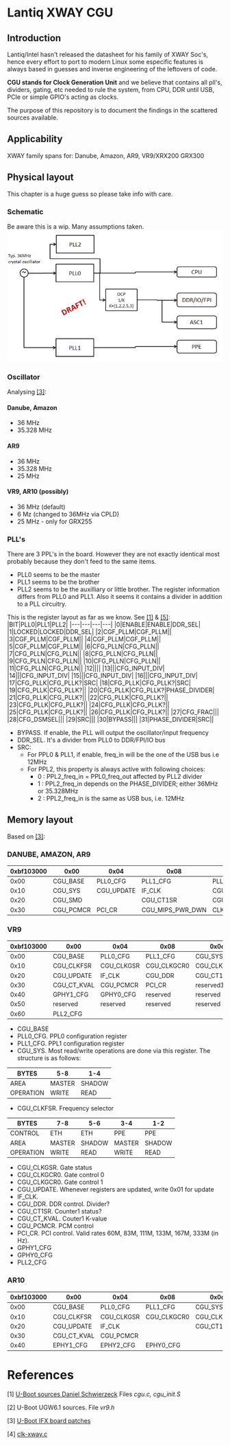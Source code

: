 # Lantiq XWAY CGU

## Introduction
Lantiq/Intel hasn't released the datasheet for his family of XWAY Soc's, hence every effort to port to modern Linux some especific features is always based in guesses and inverse engineering of the leftovers of code.

**CGU stands for Clock Generation Unit** and we believe that contains all pll's, dividers, gating, etc needed to rule the system, from CPU, DDR until USB, PCIe or simple GPIO's acting as clocks.

The purpose of this repository is to document the findings in the scattered sources available.

## Applicability
XWAY family spans for: Danube, Amazon, AR9, VR9/XRX200 GRX300

## Physical layout
This chapter is a huge guess so please take info with care.

### Schematic
Be aware this is a wip. Many assumptions taken.
![Schematic draft](https://github.com/Mandrake-Lee/Lantiq_XWAY_CGU/blob/master/CGU_shematic_draft_20200403.PNG)

### Oscillator
Analysing [[3]](#References):

#### Danube, Amazon
* 36 MHz
* 35.328 MHz

#### AR9
* 36 MHz
* 35.328 MHz
* 25 MHz

#### VR9, AR10 (possibly)
* 36 MHz (default)
* 6 Mz (changed to 36MHz via CPLD)
* 25 MHz - only for GRX255
### PLL's
There are 3 PPL's in the board. However they are not exactly identical most probably because they don't feed to the same items.
* PLL0 seems to be the master
* PLL1 seems to be the brother
* PLL2 seems to be the auxilliary or little brother. The register information differs from PLL0 and PLL1. Also it seems it contains a divider in addition to a PLL circuitry.

This is the register layout as far as we know. See [[1]](#References) & [[5]](#References):
|BIT|PLL0|PLL1|PLL2|
|---|---|---|---|
|0|ENABLE|ENABLE|DDR_SEL|
|1|LOCKED|LOCKED|DDR_SEL|
|2|CGF_PLLM|CGF_PLLM||
|3|CGF_PLLM|CGF_PLLM||
|4|CGF_PLLM|CGF_PLLM||
|5|CGF_PLLM|CGF_PLLM||
|6|CFG_PLLN|CFG_PLLN||
|7|CFG_PLLN|CFG_PLLN||
|8|CFG_PLLN|CFG_PLLN||
|9|CFG_PLLN|CFG_PLLN||
|10|CFG_PLLN|CFG_PLLN||
|11|CFG_PLLN|CFG_PLLN||
|12||||
|13|||CFG_INPUT_DIV|
|14|||CFG_INPUT_DIV|
|15|||CFG_INPUT_DIV|
|16|||CFG_INPUT_DIV|
|17|CFG_PLLK|CFG_PLLK?|SRC|
|18|CFG_PLLK|CFG_PLLK?|SRC|
|19|CFG_PLLK|CFG_PLLK?||
|20|CFG_PLLK|CFG_PLLK?|PHASE_DIVIDER|
|21|CFG_PLLK|CFG_PLLK?||
|22|CFG_PLLK|CFG_PLLK?||
|23|CFG_PLLK|CFG_PLLK?||
|24|CFG_PLLK|CFG_PLLK?||
|25|CFG_PLLK|CFG_PLLK?||
|26|CFG_PLLK|CFG_PLLK?||
|27|CFG_FRAC|||
|28|CFG_DSMSEL|||
|29|SRC|||
|30|BYPASS|||
|31|PHASE_DIVIDER|SRC||

* BYPASS. If enable, the PLL will output the oscillator/input frequency
* DDR_SEL. It's a divider from PLL0 to DDR/FPI/IO bus
* SRC:
  * For PPL0 & PLL1, if enable, freq_in will be the one of the USB bus i.e 12MHz
  * For PPL2, this property is always active with following choices:
    * 0 : PPL2_freq_in = PPL0_freq_out affected by PLL2 divider
    * 1 : PPL2_freq_in depends on the PHASE_DIVIDER; either 36MHz or 35.328MHz
    * 2 : PPL2_freq_in is the same as USB bus, i.e. 12MHz

## Memory layout
Based on [[3]](#References):

### DANUBE, AMAZON, AR9

|0xbf103000|0x00|0x04|0x08|0x0c|
|---|---|---|---|---|
|0x00|CGU_BASE|PLL0_CFG|PLL1_CFG|PLL2_CFG|
|0x10|CGU_SYS|CGU_UPDATE|IF_CLK|CGU_OSC_CTRL |
|0x20|CGU_SMD||CGU_CT1SR|CGU_CT2SR|
|0x30|CGU_PCMCR|PCI_CR|CGU_MIPS_PWR_DWN |CLK_MEASURE|

### VR9

|0xbf103000|0x00|0x04|0x08|0x0c|
|---|---|---|---|---|
|0x00|CGU_BASE|PLL0_CFG|PLL1_CFG|CGU_SYS|
|0x10|CGU_CLKFSR|CGU_CLKGSR|CGU_CLKGCR0|CGU_CLKGCR1|
|0x20|CGU_UPDATE|IF_CLK|CGU_DDR|CGU_CT1SR|
|0x30|CGU_CT_KVAL|CGU_PCMCR|PCI_CR|reserved1|
|0x40|GPHY1_CFG|GPHY0_CFG|reserved|reserved|
|0x50|reserved|reserved|reserved|reserved|
|0x60|PLL2_CFG| | | |

* CGU_BASE
* PLL0_CFG. PPL0 configuration register
* PLL1_CFG. PPL1 configuration register
* CGU_SYS. Most read/write operations are done via this register. The structure is as follows:
 
 |BYTES|5-8|1-4|
 |---|---|---|
 |AREA|MASTER|SHADOW|
 |OPERATION|WRITE|READ|
* CGU_CLKFSR. Frequency selector
 
 |BYTES|7-8|5-6|3-4|1-2|
 |---|---|---|---|---|
 |CONTROL|ETH|ETH|PPE|PPE|
 |AREA|MASTER|SHADOW|MASTER|SHADOW|
 |OPERATION|WRITE|READ|WRITE|READ|
* CGU_CLKGSR. Gate status
* CGU_CLKGCR0. Gate control 0
* CGU_CLKGCR0. Gate control 1
* CGU_UPDATE. Whenever registers are updated, write 0x01 for update
* IF_CLK.
* CGU_DDR. DDR control. Divider?
* CGU_CT1SR. Counter1 status?
* CGU_CT_KVAL. Couter1 K-value
* CGU_PCMCR. PCM control
* PCI_CR. PCI control. Valid rates 60M, 83M, 111M, 133M, 167M, 333M (in Hz).
* GPHY1_CFG
* GPHY0_CFG
* PLL2_CFG

### AR10

|0xbf103000|0x00|0x04|0x08|0x0c|
|---|---|---|---|---|
|0x00|CGU_BASE|PLL0_CFG|PLL1_CFG|CGU_SYS|
|0x10|CGU_CLKFSR|CGU_CLKGSR|CGU_CLKGCR0|CGU_CLKGCR1|
|0x20|CGU_UPDATE|IF_CLK||CGU_CT1SR|
|0x30|CGU_CT_KVAL|CGU_PCMCR|||
|0x40|EPHY1_CFG|EPHY2_CFG|EPHY0_CFG||

# References
[1] [U-Boot sources Daniel Schwierzeck](https://github.com/danielschwierzeck/u-boot-lantiq/tree/openwrt/v2013.10/arch/mips/cpu/mips32/vrx200) Files *cgu.c, cgu_init.S*

[2] U-Boot UGW6.1 sources. File *vr9.h*

[3] [U-Boot IFX board patches](https://github.com/uwehermann/easybox-904-lte-firmware/blob/master/package/infineon-utilities/feeds/ifx_feeds_uboot/open_uboot/patches/)

[4] [clk-xway.c](https://github.com/Cl3Kener/UBER-M/blob/master/arch/mips/lantiq/xway/clk-xway.c) 
